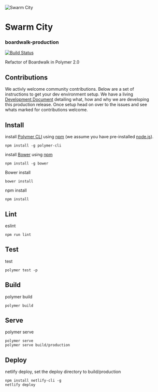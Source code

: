 ![Swarm City](https://github.com/swarmcity/sc-boardwalk-production/blob/master/images/icons/icon-128x128.png?raw=true "Swarm City")


# Swarm City
### boardwalk-production
[![Build Status](https://travis-ci.org/swarmcity/sc-boardwalk-production.svg?branch=master)](https://travis-ci.org/swarmcity/sc-boardwalk-production)

Refactor of Boardwalk in Polymer 2.0

## Contributions 
We activly welcome community contributions. Below are a set of instructions to get your dev environment setup. We have a living [Development Document](https://docs.google.com/document/d/1pHS30zEOy6rXduNZmA2EEwSOmhEgXVxs7sJIx7F66Co/edit?usp=sharing) detailing what, how and why we are developing this production release. Once setup head on over to the issues and see whats marked for contributions welcome.

## Install

install [Polymer CLI](https://github.com/Polymer/polymer-cli) using
[npm](https://www.npmjs.com) (we assume you have pre-installed [node.js](https://nodejs.org)).

    npm install -g polymer-cli

install [Bower](https://bower.io/) using [npm](https://www.npmjs.com)

    npm install -g bower

Bower install

    bower install

npm install

    npm install

## Lint
eslint

    npm run lint

## Test
test

    polymer test -p

## Build
polymer build

    polymer build

## Serve
polymer serve

    polymer serve
    polymer serve build/production

## Deploy
netlify deploy, set the deploy directory to build/production

    npm install netlify-cli -g
    netlify deploy